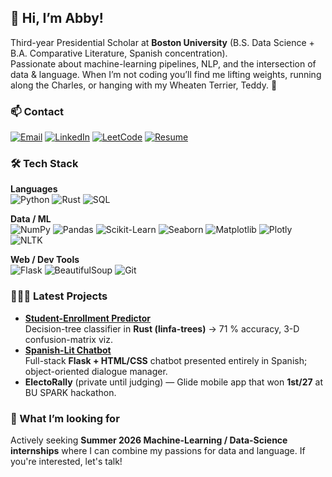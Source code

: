 ## 👋 Hi, I’m Abby!

Third-year Presidential Scholar at **Boston University** (B.S. Data Science + B.A. Comparative Literature, Spanish concentration).  
Passionate about machine-learning pipelines, NLP, and the intersection of data & language.
When I’m not coding you’ll find me lifting weights, running along the Charles, or hanging with my Wheaten Terrier, Teddy. 🐾

### 📫 Contact
[![Email](https://img.shields.io/badge/-Email-D14836?style=flat&logo=gmail&logoColor=white)](mailto:abbylee@bu.edu)
[![LinkedIn](https://img.shields.io/badge/-LinkedIn-0A66C2?style=flat&logo=linkedin&logoColor=white)](https://www.linkedin.com/in/abigail-lee-700583294/)
[![LeetCode](https://img.shields.io/badge/-LeetCode-FFA116?style=flat&logo=leetcode&logoColor=black)](https://leetcode.com/u/abbypmlee/)
[![Resume](https://img.shields.io/badge/-Résumé-4CAF50?style=flat&logo=ReadMe&logoColor=white)](https://your-resume-link.pdf)

### 🛠 Tech Stack
**Languages**  
![Python](https://img.shields.io/badge/-Python-3776AB?style=flat&logo=python&logoColor=white)
![Rust](https://img.shields.io/badge/-Rust-000000?style=flat&logo=rust&logoColor=white)
![SQL](https://img.shields.io/badge/-SQL-4479A1?style=flat&logo=mysql&logoColor=white)

**Data / ML**  
![NumPy](https://img.shields.io/badge/-NumPy-013243?style=flat&logo=numpy&logoColor=white)
![Pandas](https://img.shields.io/badge/-Pandas-150458?style=flat&logo=pandas&logoColor=white)
![Scikit-Learn](https://img.shields.io/badge/-Scikit--Learn-F7931E?style=flat&logo=scikitlearn&logoColor=white)
![Seaborn](https://img.shields.io/badge/-Seaborn-1F77B4?style=flat&logo=plotly&logoColor=white)
![Matplotlib](https://img.shields.io/badge/-Matplotlib-11557C?style=flat&logo=plotly&logoColor=white)
![Plotly](https://img.shields.io/badge/-Plotly-3F4F75?style=flat&logo=plotly&logoColor=white)
![NLTK](https://img.shields.io/badge/-NLTK-85A87E?style=flat)

**Web / Dev Tools**  
![Flask](https://img.shields.io/badge/-Flask-000000?style=flat&logo=flask&logoColor=white)
![BeautifulSoup](https://img.shields.io/badge/-BeautifulSoup-8AC926?style=flat)
![Git](https://img.shields.io/badge/-Git-F05032?style=flat&logo=git&logoColor=white)

### 👩🏻‍💻 Latest Projects
- **[Student-Enrollment Predictor](https://github.com/abbypmlee/DS-210-Final-Project)**  
  Decision-tree classifier in **Rust (linfa-trees)** → 71 % accuracy, 3-D confusion-matrix viz.  
- **[Spanish-Lit Chatbot](https://github.com/abbypmlee/flask-app-spanish-project)**  
  Full-stack **Flask + HTML/CSS** chatbot presented entirely in Spanish; object-oriented dialogue manager.  
- **ElectoRally** (private until judging) — Glide mobile app that won **1st/27** at BU SPARK hackathon.

### 🚀  What I’m looking for
Actively seeking **Summer 2026 Machine-Learning / Data-Science internships** where I can combine my passions for data and language. If you're interested, let's talk!
